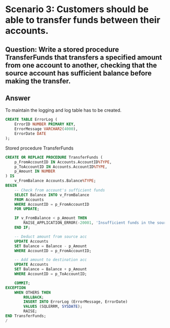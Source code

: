 # Scenario 3: Customers should be able to transfer funds between their accounts.
## 	Question: Write a stored procedure TransferFunds that transfers a specified amount from one account to another, checking that the source account has sufficient balance before making the transfer.
## Answer
To maintain the logging and log table has to be created.
```sql
CREATE TABLE ErrorLog (
    ErrorID NUMBER PRIMARY KEY,
    ErrorMessage VARCHAR2(4000),
    ErrorDate DATE
);
```
Stored procedure TransferFunds 
```sql
CREATE OR REPLACE PROCEDURE TransferFunds (
    p_FromAccountID IN Accounts.AccountID%TYPE,
    p_ToAccountID IN Accounts.AccountID%TYPE,
    p_Amount IN NUMBER
) IS
    v_FromBalance Accounts.Balance%TYPE;
BEGIN
    -- Check from account's sufficient funds
    SELECT Balance INTO v_FromBalance
    FROM Accounts
    WHERE AccountID = p_FromAccountID
    FOR UPDATE;

    IF v_FromBalance < p_Amount THEN
        RAISE_APPLICATION_ERROR(-20001, 'Insufficient funds in the source account.');
    END IF;

    -- Deduct amount from source acc
    UPDATE Accounts
    SET Balance = Balance - p_Amount
    WHERE AccountID = p_FromAccountID;

    -- Add amount to destination acc
    UPDATE Accounts
    SET Balance = Balance + p_Amount
    WHERE AccountID = p_ToAccountID;

    COMMIT;
EXCEPTION
    WHEN OTHERS THEN
        ROLLBACK;
        INSERT INTO ErrorLog (ErrorMessage, ErrorDate)
        VALUES (SQLERRM, SYSDATE);
        RAISE;
END TransferFunds;
/
```